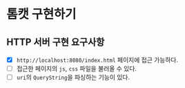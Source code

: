 # 톰캣 구현하기

## HTTP 서버 구현 요구사항

- [x] `http://localhost:8080/index.html` 페이지에 접근 가능하다.
- [ ] 접근한 페이지의 `js`, `css` 파일을 불러올 수 있다.
- [ ] `uri`의 `QueryString`을 파싱하는 기능이 있다.
